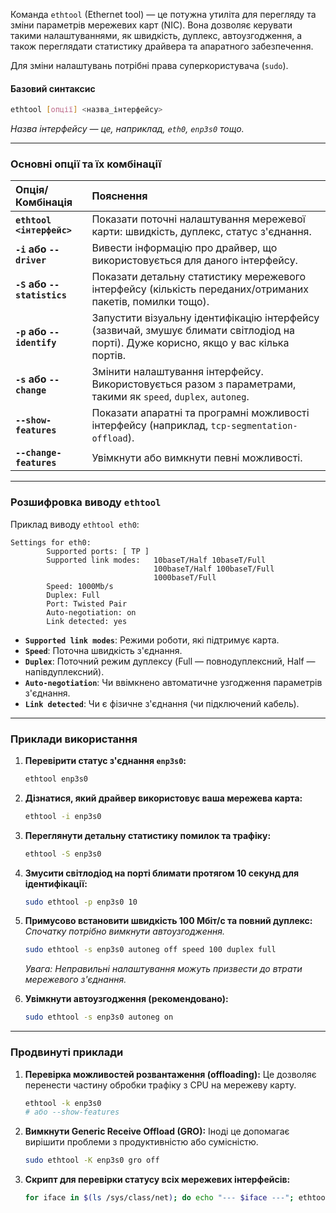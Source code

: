 Команда `ethtool` (Ethernet tool) — це потужна утиліта для перегляду та зміни параметрів мережевих карт (NIC). Вона дозволяє керувати такими налаштуваннями, як швидкість, дуплекс, автоузгодження, а також переглядати статистику драйвера та апаратного забезпечення.

Для зміни налаштувань потрібні права суперкористувача (`sudo`).

#### **Базовий синтаксис**

```bash
ethtool [опції] <назва_інтерфейсу>
```
*Назва інтерфейсу — це, наприклад, `eth0`, `enp3s0` тощо.*

---

### **Основні опції та їх комбінації**

| Опція/Комбінація | Пояснення |
| :--- | :--- |
| **`ethtool <інтерфейс>`** | Показати поточні налаштування мережевої карти: швидкість, дуплекс, статус з'єднання. |
| **`-i` або `--driver`** | Вивести інформацію про драйвер, що використовується для даного інтерфейсу. |
| **`-S` або `--statistics`** | Показати детальну статистику мережевого інтерфейсу (кількість переданих/отриманих пакетів, помилки тощо). |
| **`-p` або `--identify`** | Запустити візуальну ідентифікацію інтерфейсу (зазвичай, змушує блимати світлодіод на порті). Дуже корисно, якщо у вас кілька портів. |
| **`-s` або `--change`** | Змінити налаштування інтерфейсу. Використовується разом з параметрами, такими як `speed`, `duplex`, `autoneg`. |
| **`--show-features`** | Показати апаратні та програмні можливості інтерфейсу (наприклад, `tcp-segmentation-offload`). |
| **`--change-features`** | Увімкнути або вимкнути певні можливості. |

---

### **Розшифровка виводу `ethtool`**

Приклад виводу `ethtool eth0`:
```
Settings for eth0:
        Supported ports: [ TP ]
        Supported link modes:   10baseT/Half 10baseT/Full
                                100baseT/Half 100baseT/Full
                                1000baseT/Full
        Speed: 1000Mb/s
        Duplex: Full
        Port: Twisted Pair
        Auto-negotiation: on
        Link detected: yes
```

*   **`Supported link modes`**: Режими роботи, які підтримує карта.
*   **`Speed`**: Поточна швидкість з'єднання.
*   **`Duplex`**: Поточний режим дуплексу (Full — повнодуплексний, Half — напівдуплексний).
*   **`Auto-negotiation`**: Чи ввімкнено автоматичне узгодження параметрів з'єднання.
*   **`Link detected`**: Чи є фізичне з'єднання (чи підключений кабель).

---

### **Приклади використання**

1.  **Перевірити статус з'єднання `enp3s0`:**
    ```bash
    ethtool enp3s0
    ```

2.  **Дізнатися, який драйвер використовує ваша мережева карта:**
    ```bash
    ethtool -i enp3s0
    ```

3.  **Переглянути детальну статистику помилок та трафіку:**
    ```bash
    ethtool -S enp3s0
    ```

4.  **Змусити світлодіод на порті блимати протягом 10 секунд для ідентифікації:**
    ```bash
    sudo ethtool -p enp3s0 10
    ```

5.  **Примусово встановити швидкість 100 Мбіт/с та повний дуплекс:**
    *Спочатку потрібно вимкнути автоузгодження.*
    ```bash
    sudo ethtool -s enp3s0 autoneg off speed 100 duplex full
    ```
    *Увага: Неправильні налаштування можуть призвести до втрати мережевого з'єднання.*

6.  **Увімкнути автоузгодження (рекомендовано):**
    ```bash
    sudo ethtool -s enp3s0 autoneg on
    ```

---

### **Продвинуті приклади**

1.  **Перевірка можливостей розвантаження (offloading):**
    Це дозволяє перенести частину обробки трафіку з CPU на мережеву карту.
    ```bash
    ethtool -k enp3s0
    # або --show-features
    ```

2.  **Вимкнути Generic Receive Offload (GRO):**
    Іноді це допомагає вирішити проблеми з продуктивністю або сумісністю.
    ```bash
    sudo ethtool -K enp3s0 gro off
    ```

3.  **Скрипт для перевірки статусу всіх мережевих інтерфейсів:**
    ```bash
    for iface in $(ls /sys/class/net); do echo "--- $iface ---"; ethtool $iface | grep "Link detected"; done
    ```
